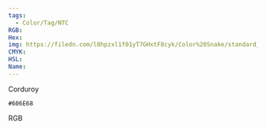 ```yaml
---
tags:
  - Color/Tag/NTC
RGB:
Hex:
img: https://filedn.com/l0hpzxl1f01yT7GHxtF8cyk/Color%20Snake/standard_csv_to_svg/606E68.svg
CMYK:
HSL:
Name:
---
```

Corduroy
```palette
#606E68
```
RGB
